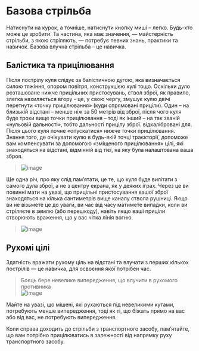 # Базова стрільба
Натиснути на курок, а точніше, натиснути кнопку миші – легко. Будь-хто може це зробити. Та частина, яка має значення, — майстерність стрільби, з якою стріляють, — потребує певних знань, практики та навичок. Базова влучна стрільба – це навичка.

## Балістика та прицілювання
Після пострілу куля слідує за балістичною дугою, яка визначається силою тяжіння, опором повітря, конструкцією кулі тощо. Оскільки дуло розташоване нижче прицільних пристосувань, ствол зброї, як правило, злегка нахиляється вгору - це, у свою чергу, змушує кулю двічі перетнути «точку прицілювання» (куди спрямовані приціли). Один – на близькій відстані – менше ніж за 50 метрів від зброї, після чого куля буде трохи вище точки прицілювання – тоді як інший – на так званій «нульовій дальності», тобто дальності прицілу зброї. відкалібровані для. Після цього куля почне «опускатися» нижче точки прицілювання. Знання того, де очікувати кулю в будь-якій точці траєкторії, допоможе вам компенсувати за допомогою «зміщеного прицілювання» цілі, які знаходяться на відстані, відмінній від тієї, на яку була налаштована ваша зброя.
> ![image](https://github.com/vsrJaguar/Materials/assets/68085487/dc96f94a-4c8d-4dfe-bfc6-8445644e55bc)

Ще одна річ, про яку слід пам’ятати, це те, що куля буде вилітати з самого дула зброї, а не з центру екрана, як у деяких іграх. Через це ви повинні мати на увазі, що прицільні пристосування вашої зброї знаходяться на кілька сантиметрів вище каналу ствола рушниці. Якщо ви не візьмете це до уваги, ви час від часу матимете випадки, коли ви стріляєте в землю (або перешкоду), навіть якщо ваші приціли створюють враження, що у вас чітка лінія вогню.
> ![image](https://github.com/vsrJaguar/Materials/assets/68085487/f124c25f-3475-48bf-bfc2-b8520e01ecc1)

## Рухомі цілі
Здатність вражати рухому ціль на відстані та влучати з перших кількох пострілів — це навичка, для освоєння якої потрібен час.
> Боєць бере невелике випередження, що влучити в рухомого противника  
> ![image](https://github.com/vsrJaguar/Materials/assets/68085487/3bb24e86-7a09-4ae4-8b4b-eb911d013837)

Майте на увазі, що мішені, які рухаються під невеликими кутами, потребують менше випередження, тоді як ті, що біжать прямо на вас або від вас, не потребують випередження.

Коли справа доходить до стрільби з транспортного засобу, пам’ятайте, що вам потрібно прицілюватись в залежності від напрямку руху транспортного засобу.
